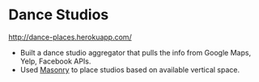 # Dance Studios

<http://dance-places.herokuapp.com/>

* Built a dance studio aggregator that pulls the info from Google Maps, Yelp, Facebook APIs.
* Used [Masonry](http://masonry.desandro.com/) to place studios based on available vertical space.
